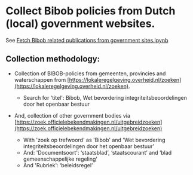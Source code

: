 # Collect Bibob policies from Dutch (local) government websites.

See [Fetch Bibob related publications from government sites.ipynb](Fetch%20Bibob%20related%20publications%20from%20government%20sites.ipynb)

## Collection methodology:

 * Collection of BIBOB-policies from gemeenten, provincies and waterschappen from [https://lokaleregelgeving.overheid.nl/zoeken](https://lokaleregelgeving.overheid.nl/zoeken).
   * Search for 'titel': Bibob, Wet bevordering integriteitsbeoordelingen door het openbaar bestuur

 * And, collection of other government bodies via [https://zoek.officielebekendmakingen.nl/uitgebreidzoeken](https://zoek.officielebekendmakingen.nl/uitgebreidzoeken)
   * With 'zoek op trefwoord' as 'Bibob' and 'Wet bevordering integriteitsbeoordelingen door het openbaar bestuur'
   * And: 'Documentsoort': ‘staatsblad’, ‘staatscourant’ and ‘blad gemeenschappelijke regeling’
   * And 'Rubriek': ‘beleidsregel’
